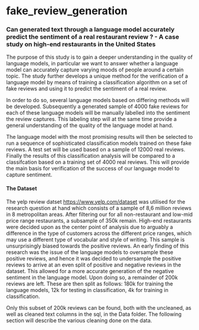 # fake_review_generation

### **Can generated text through a language model accurately predict the sentiment of a real restaurant review ? - A case study on high-end restaurants in the United States**


The purpose of this study is to gain a deeper understanding in the quality of language models, in particular we want to answer whether a language model can accurately capture varying moods of people around a certain topic. The study further develops a unique method for the verification of a language model by means of training a classification algorithm on a set of fake reviews and using it to predict the sentiment of a real review. 

In order to do so, several language models based on differing methods will be developed. Subsequently a generated sample of 4000 fake reviews for each of these language models will be manually labelled into the sentiment the review captures. This labeling step will at the same time provide a general understanding of the quality of the language model at hand. 

The language model with the most promising results will then be selected to run a sequence of sophisticated classification models trained on these fake reviews. A test set will be used based on a sample of 12000 real reviews. Finally the results of this classification analysis will be compared to a classifcation based on a training set of 4000 real reviews. This will provide the main basis for verification of the success of our language model to capture sentiment. 

#### The Dataset
The yelp review datset https://www.yelp.com/dataset was utilised for the research question at hand which consists of a sample of 8,6 million reviews in 8 metropolitan areas. After filtering our for all non-restaurant and low-mid price range restaurants, a subsample of 350k remain. High-end restaurants were decided upon as the center point of analysis due to arguably a difference in the type of customers across the different price ranges, which may use a different type of vocabular and style of writing. This sample is unsurprisingly biased towards the positive reviews. An early finding of this research was the issue of the language models to oversample these positive reviews, and hence it was decided to undersample the positive reviews to arrive at an even split of positive and negative reviews in the dataset. This allowed for a more accurate generation of the negative sentiment in the language model. Upon doing so, a remainder of 200k reviews are left. These are then split as follows: 180k for training the language models, 12k for testing in classification, 4k for training in classification.

Only this subset of 200k reviews can be found, both with the uncleaned, as well as cleaned text columns in the sql, in the Data folder. The following section will describe the various cleaning done on the data.
